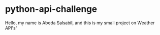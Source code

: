 # python-api-challenge
Hello, my name is Abeda Salsabil, and this is my small project on Weather API's'
